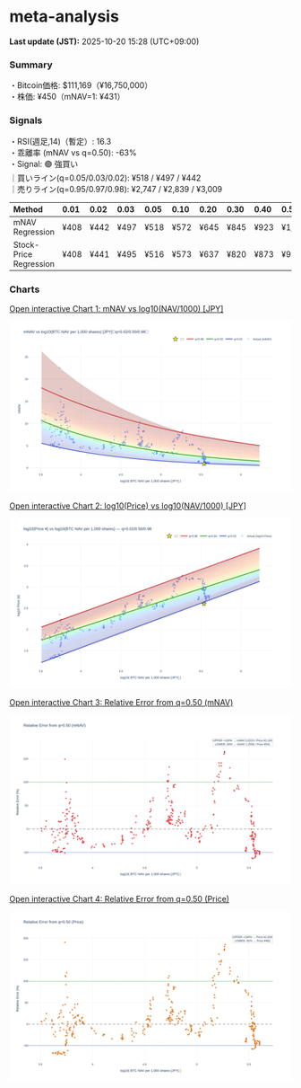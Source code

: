 # meta-analysis


<!--REPORT:START-->
**Last update (JST):** 2025-10-20 15:28 (UTC+09:00)

### Summary
・Bitcoin価格: $111,169（¥16,750,000）  
・株価: ¥450（mNAV=1: ¥431）

### Signals
・RSI(週足,14)（暫定）: 16.3  
・乖離率 (mNAV vs q=0.50): -63%  
・Signal: 🟣 強買い  
｜買いライン(q=0.05/0.03/0.02): ¥518 / ¥497 / ¥442  
｜売りライン(q=0.95/0.97/0.98): ¥2,747 / ¥2,839 / ¥3,009

| Method                 | 0.01   | 0.02   | 0.03   | 0.05   | 0.10   | 0.20   | 0.30   | 0.40   | 0.50   | 0.60   | 0.70   | 0.80   | 0.90   | 0.95   | 0.97   | 0.98   | 0.99   |
|:-----------------------|:-------|:-------|:-------|:-------|:-------|:-------|:-------|:-------|:-------|:-------|:-------|:-------|:-------|:-------|:-------|:-------|:-------|
| mNAV Regression        | ¥408   | ¥442   | ¥497   | ¥518   | ¥572   | ¥645   | ¥845   | ¥923   | ¥1,082 | ¥1,271 | ¥1,393 | ¥1,778 | ¥2,395 | ¥2,747 | ¥2,839 | ¥3,009 | ¥3,015 |
| Stock-Price Regression | ¥408   | ¥441   | ¥495   | ¥516   | ¥573   | ¥637   | ¥820   | ¥873   | ¥965   | ¥1,128 | ¥1,300 | ¥1,741 | ¥2,246 | ¥2,450 | ¥2,501 | ¥2,750 | ¥2,764 |

### Charts
[Open interactive Chart 1: mNAV vs log10(NAV/1000) [JPY]](https://tkzm240.github.io/meta-analysis/fig1.html)

![fig1](assets/fig1.png)

[Open interactive Chart 2: log10(Price) vs log10(NAV/1000) [JPY]](https://tkzm240.github.io/meta-analysis/fig2.html)

![fig2](assets/fig2.png)

[Open interactive Chart 3: Relative Error from q=0.50 (mNAV)](https://tkzm240.github.io/meta-analysis/fig3.html)

![fig3](assets/fig3.png)

[Open interactive Chart 4: Relative Error from q=0.50 (Price)](https://tkzm240.github.io/meta-analysis/fig4.html)

![fig4](assets/fig4.png)
<!--REPORT:END-->
